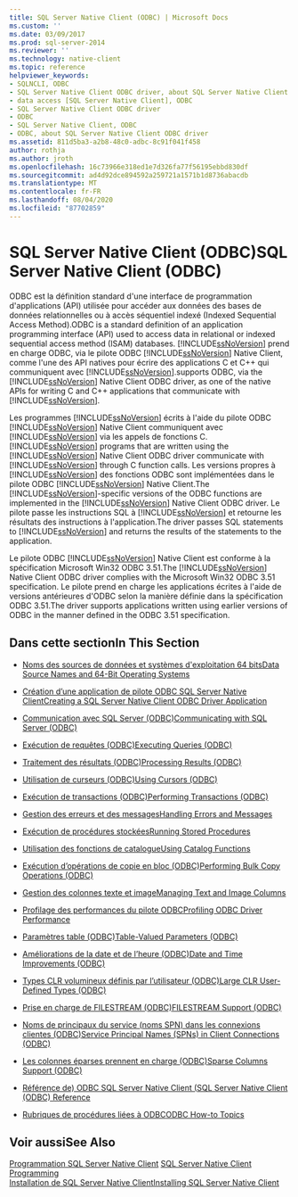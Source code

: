 ```yaml
---
title: SQL Server Native Client (ODBC) | Microsoft Docs
ms.custom: ''
ms.date: 03/09/2017
ms.prod: sql-server-2014
ms.reviewer: ''
ms.technology: native-client
ms.topic: reference
helpviewer_keywords:
- SQLNCLI, ODBC
- SQL Server Native Client ODBC driver, about SQL Server Native Client ODBC driver
- data access [SQL Server Native Client], ODBC
- SQL Server Native Client ODBC driver
- ODBC
- SQL Server Native Client, ODBC
- ODBC, about SQL Server Native Client ODBC driver
ms.assetid: 811d5ba3-a2b8-48c0-adbc-8c91f041f458
author: rothja
ms.author: jroth
ms.openlocfilehash: 16c73966e318ed1e7d326fa77f56195ebbd830df
ms.sourcegitcommit: ad4d92dce894592a259721a1571b1d8736abacdb
ms.translationtype: MT
ms.contentlocale: fr-FR
ms.lasthandoff: 08/04/2020
ms.locfileid: "87702859"
---
```

# <a name="sql-server-native-client-odbc"></a><span data-ttu-id="612b8-102">SQL Server Native Client (ODBC)</span><span class="sxs-lookup"><span data-stu-id="612b8-102">SQL Server Native Client (ODBC)</span></span>
  <span data-ttu-id="612b8-103">ODBC est la définition standard d'une interface de programmation d'applications (API) utilisée pour accéder aux données des bases de données relationnelles ou à accès séquentiel indexé (Indexed Sequential Access Method).</span><span class="sxs-lookup"><span data-stu-id="612b8-103">ODBC is a standard definition of an application programming interface (API) used to access data in relational or indexed sequential access method (ISAM) databases.</span></span> [!INCLUDE[ssNoVersion](../../../includes/ssnoversion-md.md)] <span data-ttu-id="612b8-104">prend en charge ODBC, via le pilote ODBC [!INCLUDE[ssNoVersion](../../../includes/ssnoversion-md.md)] Native Client, comme l'une des API natives pour écrire des applications C et C++ qui communiquent avec [!INCLUDE[ssNoVersion](../../../includes/ssnoversion-md.md)].</span><span class="sxs-lookup"><span data-stu-id="612b8-104">supports ODBC, via the [!INCLUDE[ssNoVersion](../../../includes/ssnoversion-md.md)] Native Client ODBC driver, as one of the native APIs for writing C and C++ applications that communicate with [!INCLUDE[ssNoVersion](../../../includes/ssnoversion-md.md)].</span></span>  
  
 <span data-ttu-id="612b8-105">Les programmes [!INCLUDE[ssNoVersion](../../../includes/ssnoversion-md.md)] écrits à l'aide du pilote ODBC [!INCLUDE[ssNoVersion](../../../includes/ssnoversion-md.md)] Native Client communiquent avec [!INCLUDE[ssNoVersion](../../../includes/ssnoversion-md.md)] via les appels de fonctions C.</span><span class="sxs-lookup"><span data-stu-id="612b8-105">[!INCLUDE[ssNoVersion](../../../includes/ssnoversion-md.md)] programs that are written using the [!INCLUDE[ssNoVersion](../../../includes/ssnoversion-md.md)] Native Client ODBC driver communicate with [!INCLUDE[ssNoVersion](../../../includes/ssnoversion-md.md)] through C function calls.</span></span> <span data-ttu-id="612b8-106">Les versions propres à [!INCLUDE[ssNoVersion](../../../includes/ssnoversion-md.md)] des fonctions ODBC sont implémentées dans le pilote ODBC [!INCLUDE[ssNoVersion](../../../includes/ssnoversion-md.md)] Native Client.</span><span class="sxs-lookup"><span data-stu-id="612b8-106">The [!INCLUDE[ssNoVersion](../../../includes/ssnoversion-md.md)]-specific versions of the ODBC functions are implemented in the [!INCLUDE[ssNoVersion](../../../includes/ssnoversion-md.md)] Native Client ODBC driver.</span></span> <span data-ttu-id="612b8-107">Le pilote passe les instructions SQL à [!INCLUDE[ssNoVersion](../../../includes/ssnoversion-md.md)] et retourne les résultats des instructions à l'application.</span><span class="sxs-lookup"><span data-stu-id="612b8-107">The driver passes SQL statements to [!INCLUDE[ssNoVersion](../../../includes/ssnoversion-md.md)] and returns the results of the statements to the application.</span></span>  
  
 <span data-ttu-id="612b8-108">Le pilote ODBC [!INCLUDE[ssNoVersion](../../../includes/ssnoversion-md.md)] Native Client est conforme à la spécification Microsoft Win32 ODBC 3.51.</span><span class="sxs-lookup"><span data-stu-id="612b8-108">The [!INCLUDE[ssNoVersion](../../../includes/ssnoversion-md.md)] Native Client ODBC driver complies with the Microsoft Win32 ODBC 3.51 specification.</span></span> <span data-ttu-id="612b8-109">Le pilote prend en charge les applications écrites à l'aide de versions antérieures d'ODBC selon la manière définie dans la spécification ODBC 3.51.</span><span class="sxs-lookup"><span data-stu-id="612b8-109">The driver supports applications written using earlier versions of ODBC in the manner defined in the ODBC 3.51 specification.</span></span>  
  
## <a name="in-this-section"></a><span data-ttu-id="612b8-110">Dans cette section</span><span class="sxs-lookup"><span data-stu-id="612b8-110">In This Section</span></span>  
  
-   [<span data-ttu-id="612b8-111">Noms des sources de données et systèmes d'exploitation 64 bits</span><span class="sxs-lookup"><span data-stu-id="612b8-111">Data Source Names and 64-Bit Operating Systems</span></span>](data-source-names-and-64-bit-operating-systems.md)  
  
-   [<span data-ttu-id="612b8-112">Création d’une application de pilote ODBC SQL Server Native Client</span><span class="sxs-lookup"><span data-stu-id="612b8-112">Creating a SQL Server Native Client ODBC Driver Application</span></span>](creating-a-driver-application.md)  
  
-   [<span data-ttu-id="612b8-113">Communication avec SQL Server &#40;ODBC&#41;</span><span class="sxs-lookup"><span data-stu-id="612b8-113">Communicating with SQL Server &#40;ODBC&#41;</span></span>](../../native-client-odbc-communication/communicating-with-sql-server-odbc.md)  
  
-   [<span data-ttu-id="612b8-114">Exécution de requêtes &#40;ODBC&#41;</span><span class="sxs-lookup"><span data-stu-id="612b8-114">Executing Queries &#40;ODBC&#41;</span></span>](../../native-client-odbc-queries/executing-queries-odbc.md)  
  
-   [<span data-ttu-id="612b8-115">Traitement des résultats &#40;ODBC&#41;</span><span class="sxs-lookup"><span data-stu-id="612b8-115">Processing Results &#40;ODBC&#41;</span></span>](../../native-client-odbc-results/processing-results-odbc.md)  
  
-   [<span data-ttu-id="612b8-116">Utilisation de curseurs &#40;ODBC&#41;</span><span class="sxs-lookup"><span data-stu-id="612b8-116">Using Cursors &#40;ODBC&#41;</span></span>](../../native-client-odbc-cursors/using-cursors-odbc.md)  
  
-   [<span data-ttu-id="612b8-117">Exécution de transactions &#40;ODBC&#41;</span><span class="sxs-lookup"><span data-stu-id="612b8-117">Performing Transactions &#40;ODBC&#41;</span></span>](../../../database-engine/dev-guide/performing-transactions-odbc.md)  
  
-   [<span data-ttu-id="612b8-118">Gestion des erreurs et des messages</span><span class="sxs-lookup"><span data-stu-id="612b8-118">Handling Errors and Messages</span></span>](../../native-client-odbc-error-messages/handling-errors-and-messages.md)  
  
-   [<span data-ttu-id="612b8-119">Exécution de procédures stockées</span><span class="sxs-lookup"><span data-stu-id="612b8-119">Running Stored Procedures</span></span>](../../native-client-odbc-stored-procedures/running-stored-procedures.md)  
  
-   [<span data-ttu-id="612b8-120">Utilisation des fonctions de catalogue</span><span class="sxs-lookup"><span data-stu-id="612b8-120">Using Catalog Functions</span></span>](using-catalog-functions.md)  
  
-   [<span data-ttu-id="612b8-121">Exécution d’opérations de copie en bloc &#40;ODBC&#41;</span><span class="sxs-lookup"><span data-stu-id="612b8-121">Performing Bulk Copy Operations &#40;ODBC&#41;</span></span>](../../native-client-odbc-bulk-copy-operations/performing-bulk-copy-operations-odbc.md)  
  
-   [<span data-ttu-id="612b8-122">Gestion des colonnes texte et image</span><span class="sxs-lookup"><span data-stu-id="612b8-122">Managing Text and Image Columns</span></span>](../../native-client-odbc-text-image-columns/managing-text-and-image-columns.md)  
  
-   [<span data-ttu-id="612b8-123">Profilage des performances du pilote ODBC</span><span class="sxs-lookup"><span data-stu-id="612b8-123">Profiling ODBC Driver Performance</span></span>](profiling-odbc-driver-performance.md)  
  
-   [<span data-ttu-id="612b8-124">Paramètres table &#40;ODBC&#41;</span><span class="sxs-lookup"><span data-stu-id="612b8-124">Table-Valued Parameters &#40;ODBC&#41;</span></span>](../../native-client-odbc-table-valued-parameters/table-valued-parameters-odbc.md)  
  
-   [<span data-ttu-id="612b8-125">Améliorations de la date et de l’heure &#40;ODBC&#41;</span><span class="sxs-lookup"><span data-stu-id="612b8-125">Date and Time Improvements &#40;ODBC&#41;</span></span>](../../native-client-odbc-date-time/date-and-time-improvements-odbc.md)  
  
-   [<span data-ttu-id="612b8-126">Types CLR volumineux définis par l’utilisateur &#40;ODBC&#41;</span><span class="sxs-lookup"><span data-stu-id="612b8-126">Large CLR User-Defined Types &#40;ODBC&#41;</span></span>](large-clr-user-defined-types-odbc.md)  
  
-   [<span data-ttu-id="612b8-127">Prise en charge de FILESTREAM &#40;ODBC&#41;</span><span class="sxs-lookup"><span data-stu-id="612b8-127">FILESTREAM Support &#40;ODBC&#41;</span></span>](filestream-support-odbc.md)  
  
-   [<span data-ttu-id="612b8-128">Noms de principaux du service &#40;noms SPN&#41; dans les connexions clientes &#40;ODBC&#41;</span><span class="sxs-lookup"><span data-stu-id="612b8-128">Service Principal Names &#40;SPNs&#41; in Client Connections &#40;ODBC&#41;</span></span>](service-principal-names-spns-in-client-connections-odbc.md)  
  
-   [<span data-ttu-id="612b8-129">Les colonnes éparses prennent en charge &#40;ODBC&#41;</span><span class="sxs-lookup"><span data-stu-id="612b8-129">Sparse Columns Support &#40;ODBC&#41;</span></span>](sparse-columns-support-odbc.md)  
  
-   [<span data-ttu-id="612b8-130">Référence de&#41; ODBC SQL Server Native Client &#40;</span><span class="sxs-lookup"><span data-stu-id="612b8-130">SQL Server Native Client &#40;ODBC&#41; Reference</span></span>](../../../database-engine/dev-guide/sql-server-native-client-odbc-reference.md)  
  
-   [<span data-ttu-id="612b8-131">Rubriques de procédures liées à ODBC</span><span class="sxs-lookup"><span data-stu-id="612b8-131">ODBC How-to Topics</span></span>](../../native-client-odbc-how-to/odbc-how-to-topics.md)  
  
## <a name="see-also"></a><span data-ttu-id="612b8-132">Voir aussi</span><span class="sxs-lookup"><span data-stu-id="612b8-132">See Also</span></span>  
 <span data-ttu-id="612b8-133">[Programmation SQL Server Native Client](../sql-server-native-client-programming.md) </span><span class="sxs-lookup"><span data-stu-id="612b8-133">[SQL Server Native Client Programming](../sql-server-native-client-programming.md) </span></span>  
 [<span data-ttu-id="612b8-134">Installation de SQL Server Native Client</span><span class="sxs-lookup"><span data-stu-id="612b8-134">Installing SQL Server Native Client</span></span>](../applications/installing-sql-server-native-client.md)  
  
  
